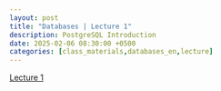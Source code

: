 ```yaml
---
layout: post
title: "Databases | Lecture 1"
description: PostgreSQL Introduction
date: 2025-02-06 08:30:00 +0500
categories: [class_materials,databases_en,lecture]
---
```


[Lecture 1](https://drive.google.com/file/d/1DGpxaIo9a626uu5Jxtf3Jb__a6yR47LR/view?usp=sharing)